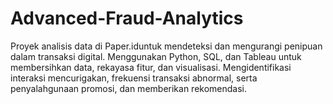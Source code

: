# Advanced-Fraud-Analytics
Proyek analisis data di Paper.iduntuk mendeteksi dan mengurangi penipuan dalam transaksi digital. Menggunakan Python, SQL, dan Tableau untuk membersihkan data, rekayasa fitur, dan visualisasi. Mengidentifikasi interaksi mencurigakan, frekuensi transaksi abnormal, serta penyalahgunaan promosi, dan memberikan rekomendasi.
